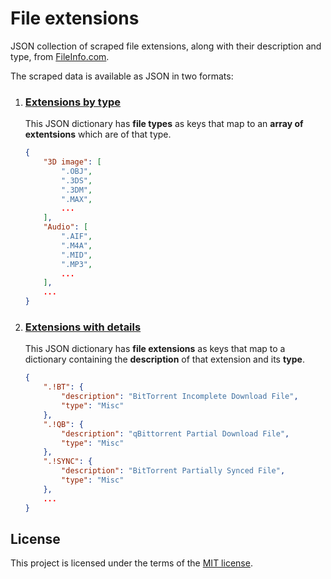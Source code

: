 # File extensions

JSON collection of scraped file extensions, along with their description and type, from [FileInfo.com][fileinfo].

The scraped data is available as JSON in two formats:

1. ### [Extensions by type](extensions_by_type.json)

   This JSON dictionary has **file types** as keys that map to an **array of extentsions** which are of that type.

   ```json
   {
       "3D image": [
           ".OBJ",
           ".3DS",
           ".3DM",
           ".MAX",
           ...
       ],
       "Audio": [
           ".AIF",
           ".M4A",
           ".MID",
           ".MP3",
           ...
       ],
       ...
   }
   ```

2. ### [Extensions with details](extensions.json)

   This JSON dictionary has **file extensions** as keys that map to a dictionary containing the **description** of that extension and its **type**.

   ```json
   {
       ".!BT": {
           "description": "BitTorrent Incomplete Download File",
           "type": "Misc"
       },
       ".!QB": {
           "description": "qBittorrent Partial Download File",
           "type": "Misc"
       },
       ".!SYNC": {
           "description": "BitTorrent Partially Synced File",
           "type": "Misc"
       },
       ...
   }
   ```

## License

This project is licensed under the terms of the [MIT license](LICENSE).


[fileinfo]: https://fileinfo.com
